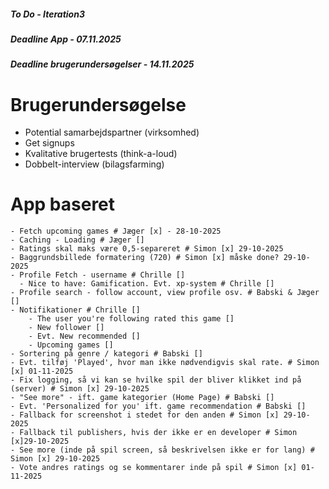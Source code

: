 ##### To Do - Iteration3 
##### Deadline App - 07.11.2025 
##### Deadline brugerundersøgelser - 14.11.2025

# Brugerundersøgelse
* Potential samarbejdspartner (virksomhed)
* Get signups
* Kvalitative brugertests (think-a-loud)
* Dobbelt-interview (bilagsfarming)

# App baseret
````
- Fetch upcoming games # Jæger [x] - 28-10-2025
- Caching - Loading # Jæger []
- Ratings skal maks være 0,5-separeret # Simon [x] 29-10-2025
- Baggrundsbillede formatering (720) # Simon [x] måske done? 29-10-2025
- Profile Fetch - username # Chrille []
  - Nice to have: Gamification. Evt. xp-system # Chrille []
- Profile search - follow account, view profile osv. # Babski & Jæger []
- Notifikationer # Chrille []
    - The user you're following rated this game []
    - New follower []
    - Evt. New recommended []
    - Upcoming games []
- Sortering på genre / kategori # Babski []
- Evt. tilføj 'Played', hvor man ikke nødvendigvis skal rate. # Simon [x] 01-11-2025
- Fix logging, så vi kan se hvilke spil der bliver klikket ind på (server) # Simon [x] 29-10-2025
- "See more" - ift. game kategorier (Home Page) # Babski []
- Evt. 'Personalized for you' ift. game recommendation # Babski []
- Fallback for screenshot i stedet for den anden # Simon [x] 29-10-2025
- Fallback til publishers, hvis der ikke er en developer # Simon [x]29-10-2025
- See more (inde på spil screen, så beskrivelsen ikke er for lang) # Simon [x] 29-10-2025
- Vote andres ratings og se kommentarer inde på spil # Simon [x] 01-11-2025 

````
